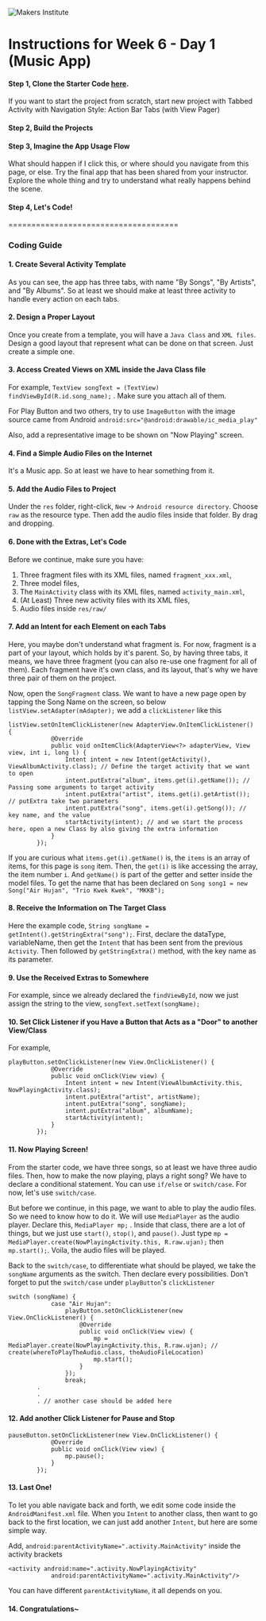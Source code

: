 ![Makers Institute](https://makersinstitute.id/img/logo-makersinstitute.png)

# Instructions for Week 6 - Day 1 (Music App)

#### Step 1, Clone the Starter Code [here](https://github.com/makersinstitute/MusicApp). 
If you want to start the project from scratch, start new project with Tabbed Activity with Navigation Style: Action Bar Tabs (with View Pager)

#### Step 2, Build the Projects

#### Step 3, Imagine the App Usage Flow
What should happen if I click this, or where should you navigate from this page, or else. Try the final app that has been shared from your instructor. Explore the whole thing and try to understand what really happens behind the scene.

#### Step 4, Let's Code!

=====================================

### Coding Guide

#### 1. Create Several Activity Template

As you can see, the app has three tabs, with name "By Songs", "By Artists", and "By Albums". So at least we should make at least three activity to handle every action on each tabs.

#### 2. Design a Proper Layout

Once you create from a template, you will have a `Java Class` and  `XML files`. Design a good layout that represent what can be done on that screen. Just create a simple one.

#### 3. Access Created Views on XML inside the Java Class file

For example, `TextView songText = (TextView) findViewById(R.id.song_name);` . Make sure you attach all of them.

For Play Button and two others, try to use `ImageButton` with the image source came from Android `android:src="@android:drawable/ic_media_play"`

Also, add a representative image to be shown on "Now Playing" screen.

#### 4. Find a Simple Audio Files on the Internet

It's a Music app. So at least we have to hear something from it.

#### 5. Add the Audio Files to Project

Under the `res` folder, right-click, `New` -> `Android resource directory`. Choose `raw` as the resource type. Then add the audio files inside that folder. By drag and dropping.

#### 6. Done with the Extras, Let's Code

Before we continue, make sure you have:

1. Three fragment files with its XML files, named `fragment_xxx.xml`,
2. Three model files,
3. The `MainActivity` class with its XML files, named `activity_main.xml`,
4. (At Least) Three new activity files with its XML files,
5. Audio files inside `res/raw/`


#### 7. Add an Intent for each Element on each Tabs

Here, you maybe don't understand what fragment is. For now, fragment is a part of your layout, which holds by it's parent. So, by having three tabs, it means, we have three fragment (you can also re-use one fragment for all of them). Each fragment have it's own class, and its layout, that's why we have three pair of them on the project.

Now, open the `SongFragment` class. We want to have a new page open by tapping the Song Name on the screen, so below `listView.setAdapter(mAdapter);` we add a `clickListener` like this

```
listView.setOnItemClickListener(new AdapterView.OnItemClickListener() {
            @Override
            public void onItemClick(AdapterView<?> adapterView, View view, int i, long l) {
                Intent intent = new Intent(getActivity(), ViewAlbumActivity.class); // Define the target activity that we want to open
                intent.putExtra("album", items.get(i).getName()); // Passing some arguments to target activity
                intent.putExtra("artist", items.get(i).getArtist()); // putExtra take two parameters
                intent.putExtra("song", items.get(i).getSong()); // key name, and the value
                startActivity(intent); // and we start the process here, open a new Class by also giving the extra information
            }
        });
```

If you are curious what `items.get(i).getName()` is, the `items` is an array of items, for this page is `song` item. Then, the `get(i)` is like accessing the array, the item number `i`. And `getName()` is part of the getter and setter inside the model files. To get the name that has been declared on `Song song1 = new Song("Air Hujan", "Trio Kwek Kwek", "MKKB");`

#### 8. Receive the Information on The Target Class

Here the example code, `String songName = getIntent().getStringExtra("song");`. First, declare the dataType, variableName, then get the `Intent` that has been sent from the previous `Activity`. Then followed by `getStringExtra()` method, with the key name as its parameter.

#### 9. Use the Received Extras to Somewhere

For example, since we already declared the `findViewById`, now we just assign the string to the view, `songText.setText(songName);`

#### 10. Set Click Listener if you Have a Button that Acts as a "Door" to another View/Class

For example, 
```
playButton.setOnClickListener(new View.OnClickListener() {
            @Override
            public void onClick(View view) {
                Intent intent = new Intent(ViewAlbumActivity.this, NowPlayingActivity.class);
                intent.putExtra("artist", artistName);
                intent.putExtra("song", songName);
                intent.putExtra("album", albumName);
                startActivity(intent);
            }
        });
```

#### 11. Now Playing Screen!

From the starter code, we have three songs, so at least we have three audio files. Then, how to make the now playing, plays a right song? We have to declare a conditional statement. You can use `if/else` or `switch/case`. For now, let's use `switch/case`. 

But before we continue, in this page, we want to able to play the audio files. So we need to know how to do it. We will use `MediaPlayer` as the audio player. Declare this, `MediaPlayer mp;` . Inside that class, there are a lot of things, but we just use `start()`, `stop()`, and `pause()`. Just type `mp = MediaPlayer.create(NowPlayingActivity.this, R.raw.ujan);` then `mp.start();`. Voila, the audio files will be played.

Back to the `switch/case`, to differentiate what should be played, we take the `songName` arguments as the switch. Then declare every possibilities. Don't forget to put the `switch/case` under `playButton`'s `clickListener`

```
switch (songName) {
            case "Air Hujan":
                playButton.setOnClickListener(new View.OnClickListener() {
                    @Override
                    public void onClick(View view) {
                        mp = MediaPlayer.create(NowPlayingActivity.this, R.raw.ujan); // create(whereToPlayTheAudio.class, theAudioFileLocation)
                        mp.start();
                    }
                });
                break;
        .
        .
        . // another case should be added here
```

#### 12. Add another Click Listener for Pause and Stop

```
pauseButton.setOnClickListener(new View.OnClickListener() {
            @Override
            public void onClick(View view) {
                mp.pause();
            }
        });
```

#### 13. Last One!

To let you able navigate back and forth, we edit some code inside the `AndroidManifest.xml` file. When you `Intent` to another class, then want to go back to the first location, we can just add another `Intent`, but here are some simple way.

Add, `android:parentActivityName=".activity.MainActivity"` inside the activity brackets

```
<activity android:name=".activity.NowPlayingActivity"
            android:parentActivityName=".activity.MainActivity"/>
```

You can have different `parentActivityName`, it all depends on you.


#### 14. Congratulations~
